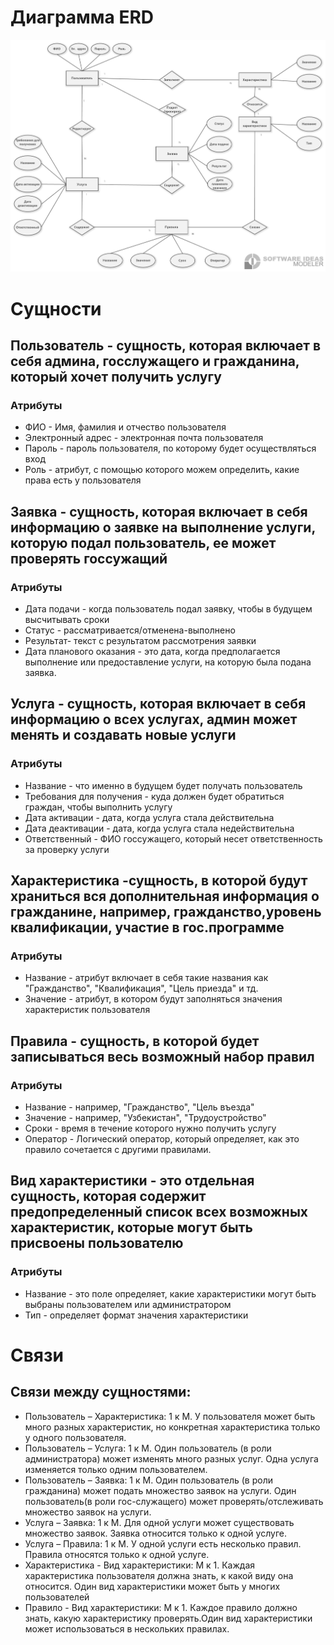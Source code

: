 # Диаграмма ERD
![](https://github.com/Marina200426/PIS-Belonogov-Chelokhsaeva/blob/main/Диаграмма%20ERD/again.png)



# Сущности

## Пользователь - сущность, которая включает в  себя админа, госслужащего и гражданина, который хочет получить услугу
### Атрибуты
- ФИО - Имя, фамилия и отчество пользователя
- Электронный адрес - электронная почта пользователя
- Пароль - пароль пользователя, по которому будет осуществляться вход
- Роль - атрибут, с помощью которого можем определить, какие права есть у пользователя

## Заявка -  сущность, которая включает в себя информацию о заявке на выполнение услуги, которую подал пользователь, ее может проверять госсужащий
### Атрибуты
- Дата подачи -  когда пользователь подал заявку, чтобы в будущем высчитывать сроки
- Статус -  рассматривается/отменена-выполнено
- Результат-  текст с результатом рассмотрения заявки
- Дата планового оказания - это дата, когда предполагается выполнение или предоставление услуги, на которую была подана заявка.

## Услуга -  сущность, которая включает в себя информацию о всех услугах, админ может менять и создавать новые услуги
### Атрибуты
- Название - что именно в будущем будет получать пользователь
- Требования для получения - куда должен будет обратиться граждан, чтобы выполнить услугу
- Дата активации -  дата, когда услуга стала действительна
- Дата деактивации -  дата, когда услуга стала недействительна
- Ответственный -  ФИО госсужащего, который несет ответственность за проверку услуги

## Характеристика -сущность, в которой  будут храниться вся дополнительная информация о гражданине, например, гражданство,уровень квалификации, участие в гос.программе
### Атрибуты
- Название -  атрибут включает в себя такие названия как "Гражданство", "Квалификация",  "Цель приезда" и тд.
- Значение - атрибут, в котором будут заполняться значения характеристик пользователя

## Правила - сущность,  в которой будет записываться весь возможный набор правил
### Атрибуты
- Название - например, "Гражданство", "Цель въезда"
- Значение - например, "Узбекистан", "Трудоустройство"
- Сроки - время в течение которого нужно получить услугу 
- Оператор - Логический оператор, который определяет, как это правило сочетается с другими правилами.

## Вид характеристики - это отдельная сущность, которая содержит предопределенный список всех возможных характеристик, которые могут быть присвоены пользователю
### Атрибуты
- Название - это поле определяет, какие характеристики могут быть выбраны пользователем или администратором
- Тип - определяет формат значения характеристики



# Связи
## Cвязи между сущностями:
- Пользователь – Характеристика: 1 к М. У пользователя может быть много разных характеристик, но конкретная характеристика только у одного пользователя.
- Пользователь – Услуга: 1 к М. Один пользователь (в роли администратора) может изменять много разных услуг. Одна услуга изменяется только одним пользователем.
- Пользователь – Заявка: 1 к М. Один пользователь (в роли гражданина) может подать множество заявок на услуги. Один пользователь(в роли гос-служащего) может проверять/отслеживать множество заявок на услуги.
- Услуга – Заявка: 1 к М. Для одной услуги может существовать множество заявок. Заявка относится только к одной услуге.
- Услуга – Правила: 1 к М. У одной услуги есть несколько правил. Правила относятся только к одной услуге.
- Характеристика - Вид характеристики: М к 1. Каждая характеристика пользователя  должна знать, к какой виду она относится. Один вид характеристики может быть у многих пользователей
- Правило - Вид характеристики: М к 1. Каждое правило должно знать, какую характеристику проверять.Один вид характеристики может использоваться в нескольких правилах.
